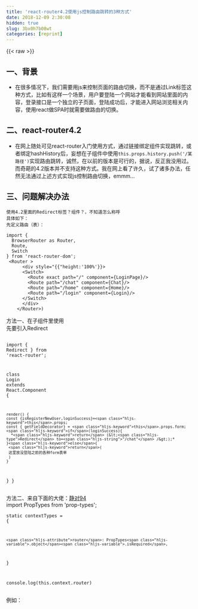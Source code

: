 ```yaml
---
title: 'react-router4.2使用js控制路由跳转的3种方式' 
date: 2018-12-09 2:30:08
hidden: true
slug: 3bx0h7b08wt
categories: [reprint]
---
```


{{< raw >}}

                    
<h2 id="articleHeader0">一、背景</h2>
<ul><li>在很多情况下，我们需要用js来控制页面的路由切换，而不是通过Link标签这种方式，比如有这样一个场景，用户要登陆一个网站才能看到网站里面的内容，登录接口是一个独立的子页面，登陆成功后，才能进入网站浏览相关内容，使用react做SPA时就需要做路由的切换。</li></ul>
<h2 id="articleHeader1">二、react-router4.2</h2>
<ul><li>在网上随处可见react-router入门使用方式，通过链接绑定组件实现跳转，或者绑定hashHistory后，妄想在子组件中使用<code>this.props.history.push('/某路径')</code>实现路由跳转，诚然，在以前的版本是可行的，据说，反正我没用过。而奇葩的4.2版本并不支持这种方式。我在网上看了许久，试了诸多办法，任然无法通过上述方式实现js控制路由切换，emmm...</li></ul>
<h2 id="articleHeader2">三、问题解决办法</h2>
<div class="widget-codetool" style="display:none;">
      <div class="widget-codetool--inner">
      <span class="selectCode code-tool" data-toggle="tooltip" data-placement="top" title="" data-original-title="全选"></span>
      <span type="button" class="copyCode code-tool" data-toggle="tooltip" data-placement="top" data-clipboard-text="使用4.2里面的Redirect标签？组件？，不知道怎么称呼
具体如下：
先定义路由（表）：" title="" data-original-title="复制"></span>
      <span type="button" class="saveToNote code-tool" data-toggle="tooltip" data-placement="top" title="" data-original-title="放进笔记"></span>
      </div>
      </div><pre class="hljs coq"><code>使用<span class="hljs-number">4.2</span>里面的<span class="hljs-keyword">Redirect</span>标签？组件？，不知道怎么称呼
具体如下：
先定义路由（表）：</code></pre>
<div class="widget-codetool" style="display:none;">
      <div class="widget-codetool--inner">
      <span class="selectCode code-tool" data-toggle="tooltip" data-placement="top" title="" data-original-title="全选"></span>
      <span type="button" class="copyCode code-tool" data-toggle="tooltip" data-placement="top" data-clipboard-text="import {
  BrowserRouter as Router,
  Route,
  Switch
} from 'react-router-dom';
 <Router >
      <div style="{{"height:'100%'"}}">
      <Switch>
        <Route exact path=&quot;/&quot; component={LoginPage}/>
        <Route path=&quot;/chat&quot; component={Chat}/>
        <Route path=&quot;/home&quot; component={Home}/>
        <Route path=&quot;/login&quot; component={Login}/>
      </Switch>
      </div>
    </Router>)" title="" data-original-title="复制"></span>
      <span type="button" class="saveToNote code-tool" data-toggle="tooltip" data-placement="top" title="" data-original-title="放进笔记"></span>
      </div>
      </div><pre class="hljs dust"><code><span class="xml">import </span><span class="hljs-template-variable">{
  BrowserRouter as Router,
  Route,
  Switch
}</span><span class="xml"> from 'react-router-dom';
 <span class="hljs-tag">&lt;<span class="hljs-name">Router</span> &gt;</span>
      <span class="hljs-tag">&lt;<span class="hljs-name">div</span> <span class="hljs-attr">style</span>=</span></span><span class="hljs-template-variable">"{{"height:'100%'}</span><span class="xml"><span class="hljs-tag">}&gt;</span>
      <span class="hljs-tag">&lt;<span class="hljs-name">Switch</span>&gt;</span>
        <span class="hljs-tag">&lt;<span class="hljs-name">Route</span> <span class="hljs-attr">exact</span> <span class="hljs-attr">path</span>=<span class="hljs-string">"/"</span> <span class="hljs-attr">component</span>=</span></span><span class="hljs-template-variable">{LoginPage}</span><span class="xml"><span class="hljs-tag">/&gt;</span>
        <span class="hljs-tag">&lt;<span class="hljs-name">Route</span> <span class="hljs-attr">path</span>=<span class="hljs-string">"/chat"</span> <span class="hljs-attr">component</span>=</span></span><span class="hljs-template-variable">{Chat}</span><span class="xml"><span class="hljs-tag">/&gt;</span>
        <span class="hljs-tag">&lt;<span class="hljs-name">Route</span> <span class="hljs-attr">path</span>=<span class="hljs-string">"/home"</span> <span class="hljs-attr">component</span>=</span></span><span class="hljs-template-variable">{Home}</span><span class="xml"><span class="hljs-tag">/&gt;</span>
        <span class="hljs-tag">&lt;<span class="hljs-name">Route</span> <span class="hljs-attr">path</span>=<span class="hljs-string">"/login"</span> <span class="hljs-attr">component</span>=</span></span><span class="hljs-template-variable">{Login}</span><span class="xml"><span class="hljs-tag">/&gt;</span>
      <span class="hljs-tag">&lt;/<span class="hljs-name">Switch</span>&gt;</span>
      <span class="hljs-tag">&lt;/<span class="hljs-name">div</span>&gt;</span>
    <span class="hljs-tag">&lt;/<span class="hljs-name">Router</span>&gt;</span>)</span></code></pre>
<p>方法一、在子组件里使用<br>先要引入Redirect</p>
<div class="widget-codetool" style="display:none;">
      <div class="widget-codetool--inner">
      <span class="selectCode code-tool" data-toggle="tooltip" data-placement="top" title="" data-original-title="全选"></span>
      <span type="button" class="copyCode code-tool" data-toggle="tooltip" data-placement="top" data-clipboard-text="   import { Redirect } from 'react-router';

 class Login extends React.Component {
    
    render() {
    const {isRegisterNewUser,loginSuccess}=this.props;
    const { getFieldDecorator} = this.props.form;
    if(loginSuccess){
      *return (<Redirect to=&quot;/chat&quot; />);*
    }else{
     return(
     这里放没登陆之前的各种form表单
     )
    } 
    
  }
}
" title="" data-original-title="复制"></span>
      <span type="button" class="saveToNote code-tool" data-toggle="tooltip" data-placement="top" title="" data-original-title="放进笔记"></span>
      </div>
      </div><pre class="hljs scala"><code>   <span class="hljs-keyword">import</span> { <span class="hljs-type">Redirect</span> } from <span class="hljs-symbol">'react</span>-router';

 <span class="hljs-class"><span class="hljs-keyword">class</span> <span class="hljs-title">Login</span> <span class="hljs-keyword">extends</span> <span class="hljs-title">React</span>.<span class="hljs-title">Component</span> </span>{
    
    render() {
    const {isRegisterNewUser,loginSuccess}=<span class="hljs-keyword">this</span>.props;
    const { getFieldDecorator} = <span class="hljs-keyword">this</span>.props.form;
    <span class="hljs-keyword">if</span>(loginSuccess){
      *<span class="hljs-keyword">return</span> (&lt;<span class="hljs-type">Redirect</span> to=<span class="hljs-string">"/chat"</span> /&gt;);*
    }<span class="hljs-keyword">else</span>{
     <span class="hljs-keyword">return</span>(
     这里放没登陆之前的各种form表单
     )
    } 
    
  }
}
</code></pre>
<p>方法二、来自下面的大佬：<a href="https://segmentfault.com/u/jingdui94">静对94</a><br>import PropTypes from 'prop-types';</p>
<div class="widget-codetool" style="display:none;">
      <div class="widget-codetool--inner">
      <span class="selectCode code-tool" data-toggle="tooltip" data-placement="top" title="" data-original-title="全选"></span>
      <span type="button" class="copyCode code-tool" data-toggle="tooltip" data-placement="top" data-clipboard-text="static contextTypes = {

    router: PropTypes.object.isRequired,
}

console.log(this.context.router)
" title="" data-original-title="复制"></span>
      <span type="button" class="saveToNote code-tool" data-toggle="tooltip" data-placement="top" title="" data-original-title="放进笔记"></span>
      </div>
      </div><pre class="hljs roboconf"><code>static contextTypes = {

    <span class="hljs-attribute">router</span>: PropTypes<span class="hljs-variable">.object</span><span class="hljs-variable">.isRequired</span>,
}

console<span class="hljs-variable">.log</span>(this<span class="hljs-variable">.context</span><span class="hljs-variable">.router</span>)
</code></pre>
<p>例如：</p>
<div class="widget-codetool" style="display:none;">
      <div class="widget-codetool--inner">
      <span class="selectCode code-tool" data-toggle="tooltip" data-placement="top" title="" data-original-title="全选"></span>
      <span type="button" class="copyCode code-tool" data-toggle="tooltip" data-placement="top" data-clipboard-text="class Login extends React.Component {
        static contextTypes = {
            router: PropTypes.object.isRequired,
        }
        render() {
        const {isRegisterNewUser,loginSuccess}=this.props;
        const { getFieldDecorator} = this.props.form;
        if(loginSuccess){//登陆状态变为成功
          this.context.router.history.push('/chat)
        }else{
         return(
         这里放没登陆之前的各种form表单
         )
        } 
        
      }
    }
    " title="" data-original-title="复制"></span>
      <span type="button" class="saveToNote code-tool" data-toggle="tooltip" data-placement="top" title="" data-original-title="放进笔记"></span>
      </div>
      </div><pre class="hljs scala"><code><span class="hljs-class"><span class="hljs-keyword">class</span> <span class="hljs-title">Login</span> <span class="hljs-keyword">extends</span> <span class="hljs-title">React</span>.<span class="hljs-title">Component</span> </span>{
        static contextTypes = {
            router: <span class="hljs-type">PropTypes</span>.<span class="hljs-keyword">object</span>.isRequired,
        }
        render() {
        const {isRegisterNewUser,loginSuccess}=<span class="hljs-keyword">this</span>.props;
        const { getFieldDecorator} = <span class="hljs-keyword">this</span>.props.form;
        <span class="hljs-keyword">if</span>(loginSuccess){<span class="hljs-comment">//登陆状态变为成功</span>
          <span class="hljs-keyword">this</span>.context.router.history.push('/chat)
        }<span class="hljs-keyword">else</span>{
         <span class="hljs-keyword">return</span>(
         这里放没登陆之前的各种form表单
         )
        } 
        
      }
    }
    </code></pre>
<p>方法三、来自<a href="https://segmentfault.com/u/Inori_Lover" target="_blank">Inori_Lover</a> 大佬推荐的<a href="https://reacttraining.com/react-router/web/api/withRouter" rel="nofollow noreferrer" target="_blank">官方文档：</a>使用withRouter解决</p>
<div class="widget-codetool" style="display:none;">
      <div class="widget-codetool--inner">
      <span class="selectCode code-tool" data-toggle="tooltip" data-placement="top" title="" data-original-title="全选"></span>
      <span type="button" class="copyCode code-tool" data-toggle="tooltip" data-placement="top" data-clipboard-text="import {withRouter } from 'react-router';
class Login extends React.Component {
            static contextTypes = {
                router: PropTypes.object.isRequired,
            }
            render() {
            const {isRegisterNewUser,loginSuccess，history}=this.props;
            const { getFieldDecorator} = this.props.form;
            if(loginSuccess){//登陆状态变为成功
              this.props.history.push('/chat)
            }else{
             return(
             这里放没登陆之前的各种form表单
             )
            } 
            
          }
        }
        ...
        
const Login=withRouter(connect(mapStateToProps,mapDispatchToProps)(TLogin))
export default Login;" title="" data-original-title="复制"></span>
      <span type="button" class="saveToNote code-tool" data-toggle="tooltip" data-placement="top" title="" data-original-title="放进笔记"></span>
      </div>
      </div><pre class="hljs scala"><code><span class="hljs-keyword">import</span> {withRouter } from <span class="hljs-symbol">'react</span>-router';
<span class="hljs-class"><span class="hljs-keyword">class</span> <span class="hljs-title">Login</span> <span class="hljs-keyword">extends</span> <span class="hljs-title">React</span>.<span class="hljs-title">Component</span> </span>{
            static contextTypes = {
                router: <span class="hljs-type">PropTypes</span>.<span class="hljs-keyword">object</span>.isRequired,
            }
            render() {
            const {isRegisterNewUser,loginSuccess，history}=<span class="hljs-keyword">this</span>.props;
            const { getFieldDecorator} = <span class="hljs-keyword">this</span>.props.form;
            <span class="hljs-keyword">if</span>(loginSuccess){<span class="hljs-comment">//登陆状态变为成功</span>
              <span class="hljs-keyword">this</span>.props.history.push('/chat)
            }<span class="hljs-keyword">else</span>{
             <span class="hljs-keyword">return</span>(
             这里放没登陆之前的各种form表单
             )
            } 
            
          }
        }
        ...
        
const <span class="hljs-type">Login</span>=withRouter(connect(mapStateToProps,mapDispatchToProps)(<span class="hljs-type">TLogin</span>))
export <span class="hljs-keyword">default</span> <span class="hljs-type">Login</span>;</code></pre>
<p><strong>如果你没有使用redux</strong>，那么你使用withRouter的正确姿势应该是</p>
<div class="widget-codetool" style="display:none;">
      <div class="widget-codetool--inner">
      <span class="selectCode code-tool" data-toggle="tooltip" data-placement="top" title="" data-original-title="全选"></span>
      <span type="button" class="copyCode code-tool" data-toggle="tooltip" data-placement="top" data-clipboard-text="const Login=withRouter(TLogin)
export default Login;" title="" data-original-title="复制"></span>
      <span type="button" class="saveToNote code-tool" data-toggle="tooltip" data-placement="top" title="" data-original-title="放进笔记"></span>
      </div>
      </div><pre class="hljs cpp"><code><span class="hljs-keyword">const</span> Login=withRouter(TLogin)
<span class="hljs-keyword">export</span> <span class="hljs-keyword">default</span> Login;</code></pre>
<h2 id="articleHeader3">四、重点就是：</h2>
<p>感谢各位大佬的指点，是我太浮躁，没认真阅读文档，以后一定多看。不管什么方式，解决问题才是最重要的。</p>
<p>参考连接：<a href="https://stackoverflow.com/questions/29594720/automatic-redirect-after-login-with-react-router" rel="nofollow noreferrer" target="_blank">stackoverflow</a></p>

                
{{< /raw >}}

# 版权声明
本文资源来源互联网，仅供学习研究使用，版权归该资源的合法拥有者所有，

本文仅用于学习、研究和交流目的。转载请注明出处、完整链接以及原作者。

原作者若认为本站侵犯了您的版权，请联系我们，我们会立即删除！

## 原文标题
react-router4.2使用js控制路由跳转的3种方式

## 原文链接
[https://segmentfault.com/a/1190000013912862](https://segmentfault.com/a/1190000013912862)

